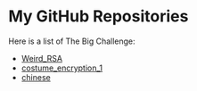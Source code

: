 # My GitHub Repositories

Here is a list of The Big Challenge:

- [Weird_RSA](https://github.com/bencheayoub/Weird_RSA)
- [costume_encryption_1](https://github.com/bencheayoub/costume_encryption_1)
- [chinese](https://github.com/bencheayoub/chinese)
